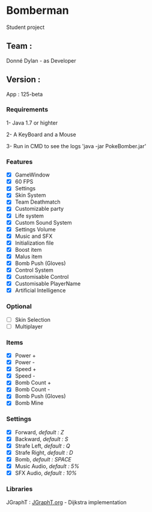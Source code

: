 # Bomberman
Student project

## Team :
Donné Dylan - as Developer

## Version :
App : 125-beta

### Requirements 

1- Java 1.7 or highter

2- A KeyBoard and a Mouse

3- Run in CMD to see the logs 'java -jar PokeBomber.jar'

### Features

- [x] GameWindow
- [x] 60 FPS
- [x] Settings
- [x] Skin System
- [x] Team Deathmatch
- [x] Customizable party
- [x] Life system
- [x] Custom Sound System
- [x] Settings Volume
- [x] Music and SFX
- [x] Initialization file
- [x] Boost item
- [x] Malus item
- [x] Bomb Push (Gloves)
- [x] Control System
- [x] Customisable Control
- [x] Customisable PlayerName
- [x] Artificial Intelligence

### Optional

- [ ] Skin Selection
- [ ] Multiplayer

### Items

- [x] Power +
- [x] Power -
- [x] Speed +
- [x] Speed -
- [x] Bomb Count +
- [x] Bomb Count -
- [x] Bomb Push (Gloves)
- [x] Bomb Mine

### Settings

- [x] Forward, *default : Z*
- [x] Backward, *default : S*
- [x] Strafe Left, *default : Q*
- [x] Strafe Right, *default : D*
- [x] Bomb, *default : SPACE*
- [x] Music Audio, *default : 5%*
- [x] SFX Audio, *default : 10%*

### Libraries

JGraphT : [JGraphT.org](https://jgrapht.org/) - Dijkstra implementation